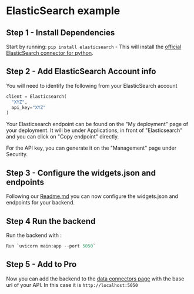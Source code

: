 # ElasticSearch example

## Step 1 - Install Dependencies

Start by running: `pip install elasticsearch` - This will install the [official ElasticSearch connector for python](https://www.elastic.co/guide/en/elasticsearch/client/python-api/current/getting-started-python.html).


## Step 2 - Add ElasticSearch Account info

You will need to identify the following from your ElasticSearch account

```python
client = Elasticsearch(
  "XYZ",
  api_key="XYZ"
)
```

Your Elasticsearch endpoint can be found on the "My deployment" page of your deployment. It will be under Applications, in front of "Elasticsearch" and you can click on "Copy endpoint" directly.

For the API key, you can generate it on the "Management" page under Security.

## Step 3 - Configure the widgets.json and endpoints

Following our [Readme.md](/README.md) you can now configure the widgets.json and endpoints for your backend.

## Step 4 Run the backend

Run the backend with :

```python
Run `uvicorn main:app --port 5050`
```

## Step 5 - Add to Pro

Now you can add the backend to the [data connectors page](https://pro.openbb.dev/app/data-connectors) with the base url of your API. In this case it is `http://localhost:5050`

